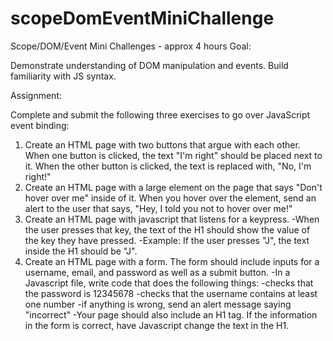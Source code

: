 # scopeDomEventMiniChallenge
Scope/DOM/Event Mini Challenges - approx 4 hours
Goal:

Demonstrate understanding of DOM manipulation and events. Build familiarity with JS syntax.

Assignment:

Complete and submit the following three exercises to go over JavaScript event binding:

1. Create an HTML page with two buttons that argue with each other. When one button is clicked, the text "I'm right" should be placed next to it. When the other button is clicked, the text is replaced with, "No, I'm right!"
2. Create an HTML page with a large element on the page that says "Don't hover over me" inside of it. When you hover over the element, send an alert to the user that says, "Hey, I told you not to hover over me!"
3. Create an HTML page with javascript that listens for a keypress.
  -When the user presses that key, the text of the H1 should show the value of the key they have pressed.
  -Example: If the user presses "J", the text inside the H1 should be "J".
4. Create an HTML page with a form. The form should include inputs for a username, email, and password as well as a submit button.
  -In a Javascript file, write code that does the following things:
    -checks that the password is 12345678
    -checks that the username contains at least one number
    -if anything is wrong, send an alert message saying "incorrect"
  -Your page should also include an H1 tag. If the information in the form is correct, have Javascript change the text in the H1.
